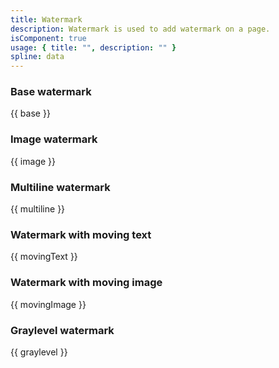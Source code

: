 ```yaml
---
title: Watermark
description: Watermark is used to add watermark on a page.
isComponent: true
usage: { title: "", description: "" }
spline: data
---
```


### Base watermark

{{ base }}

### Image watermark

{{ image }}

### Multiline watermark

{{ multiline }}

### Watermark with moving text

{{ movingText }}

### Watermark with moving image

{{ movingImage }}

### Graylevel watermark

{{ graylevel }}
